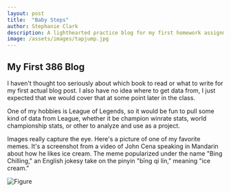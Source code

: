 ```yaml
---
layout: post
title:  "Baby Steps"
author: Stephanie Clark
description: A lighthearted practice blog for my first homework assignment.
image: /assets/images/tapjump.jpg
---
```


## My First 386 Blog  

I haven't thought too seriously about which book to read or what to write for my first actual blog post. I also have no idea where to get data from, I just expected that we would cover that at some point later in the class.

One of my hobbies is League of Legends, so it would be fun to pull some kind of data from League, whether it be champion winrate stats, world championship stats, or other to analyze and use as a project.

Images really capture the eye. Here's a picture of one of my favorite memes. It's a screenshot from a video of John Cena speaking in Mandarin about how he likes ice cream. The meme popularized under the name "Bing Chilling," an English jokesy take on the pinyin "bīng qí lín," meaning "ice cream."

![Figure](https://images.genius.com/b7856ba4b9670f426d8b347b3fc20a52.403x363x1.png)
